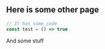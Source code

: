 ## Here is some other page



```js
// It has some code
const test = () => true
```

And some stuff

